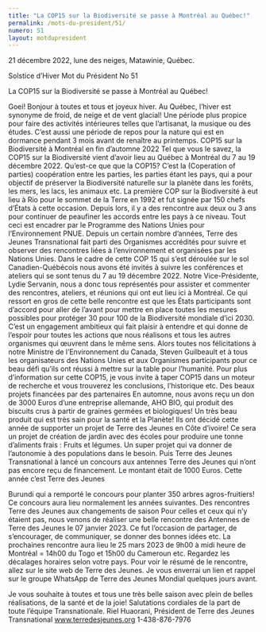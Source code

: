 ```yaml
---
title: "La COP15 sur la Biodiversité se passe à Montréal au Québec!"
permalink: /mots-du-president/51/
numero: 51
layout: motdupresident
---
```

21 décembre 2022, lune des neiges, Matawinie, Québec.

Solstice d’Hiver
Mot du Président No 51

La COP15 sur la Biodiversité se passe à Montréal au Québec!

Goei! Bonjour à toutes et tous et joyeux hiver.
Au Québec, l’hiver est synonyme de froid, de neige et de vent glacial! Une période plus propice pour
faire des activités intérieures telles que l’artisanat, la musique ou des études. C’est aussi une période de
repos pour la nature qui est en dormance pendant 3 mois avant de renaître au printemps.
COP15 sur la Biodiversité à Montréal en fin d’automne 2022
Tel que vous le savez, la COP15 sur la Biodiversité vient d’avoir lieu au Québec à Montréal du 7 au 19
décembre 2022. Qu’est-ce que que la COP15? C’est la (Coperation of parties) coopération entre les
parties, les parties étant les pays, qui a pour objectif de préserver la Biodiversité naturelle sur la planète
dans les forêts, les mers, les lacs, les animaux etc. La première COP sur la Biodiversité à eut lieu à Rio
pour le sommet de la Terre en 1992 et fut signée par 150 chefs d’États à cette occasion. Depuis lors, il y
a des rencontre aux deux ou 3 ans pour continuer de peaufiner les accords entre les pays à ce niveau.
Tout ceci est encadrer par le Programme des Nations Unies pour l’Environnement PNUE.
Depuis un certain nombre d’années, Terre des Jeunes Transnational fait parti des Organismes accrédités
pour suivre et observer des rencontres liées à l’environnement et organisées par les Nations Unies.
Dans le cadre de cette COP 15 qui s’est déroulée sur le sol Canadien-Québécois nous avons été invités
à suivre les conférences et ateliers qui se sont tenus du 7 au 19 décembre 2022. Notre Vice-Présidente,
Lydie Servanin, nous a donc tous représentés pour assister et commenter des rencontres, ateliers, et
réunions qui ont eut lieu ici à Montréal.
Ce qui ressort en gros de cette belle rencontre est que les États participants sont d’accord pour aller de
l’avant pour mettre en place toutes les mesures possibles pour protéger 30 pour 100 de la Biodiversité
mondiale d’ici 2030. C’est un engagement ambitieux qui fait plaisir à entendre et qui donne de l’espoir
pour toutes les actions que nous réalisons et tous les autres organismes qui œuvrent dans le même sens.
Alors toutes nos félicitations à notre Ministre de l’Environnement du Canada, Steven Guilbeault et à
tous les organisateurs des Nations Unies et aux Organismes participants pour ce beau défi qu’ils ont
réussi à mettre sur la table pour l’humanité.
Pour plus d’information sur cette COP15, je vous invite à taper COP15 dans un moteur de recherche et
vous trouverez les conclusions, l’historique etc.
Des beaux projets financées par des partenaires
En automne, nous avons reçu un don de 3000 Euros d’une entreprise allemande, AHO BIO, qui produit
des biscuits crus à partir de graines germées et biologiques! Un très beau produit qui est très sain pour
la santé et la Planète! Ils ont décidé cette année de supporter un projet de Terre des Jeunes en Côte
d’ivoire! Ce sera un projet de création de jardin avec des écoles pour produire une tonne d’aliments
frais : Fruits et légumes. Un super projet qui va donner de l’autonomie à des populations dans le besoin.
Puis Terre des Jeunes Transnational à lancé un concours aux antennes Terre des Jeunes qui n’ont pas
encore reçu de financement. Le montant était de 1000 Euros. Cette année c’est Terre des Jeunes

Burundi qui a remporté le concours pour planter 350 arbres agros-fruitiers! Ce concours aura lieu
normalement les années suivantes.
Des rencontres Terre des Jeunes aux changements de saison
Pour celles et ceux qui n’y étaient pas, nous venons de réaliser une belle rencontre des Antennes de
Terre des Jeunes le 07 janvier 2023. Ce fut l’occasion de partager, de s’encourager, de communiquer, se
donner des bonnes idées etc. La prochaines rencontre aura lieu le 25 mars 2023 de 9h00 à midi heure
de Montréal = 14h00 du Togo et 15h00 du Cameroun etc. Regardez les décalages horaires selon votre
pays. Pour voir le résumé de le rencontre, allez sur le site web de Terre des Jeunes. Je vous enverrai un
lien et rappel sur le groupe WhatsApp de Terre des Jeunes Mondial quelques jours avant.

Je vous souhaite à toutes et tous une très belle saison avec plein de belles réalisations, de la santé et de
la joie! Salutations cordiales de la part de toute l’équipe Transnationale.
Riel Huaorani, Président de Terre des Jeunes Transnational www.terredesjeunes.org 1-438-876-7976
